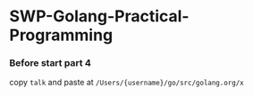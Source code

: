 # SWP-Golang-Practical-Programming

### Before start part 4
copy `talk` and paste at `/Users/{username}/go/src/golang.org/x`